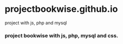 # projectbookwise.github.io
project with js, php and mysql

<h3>project bookwise with js, php, mysql and css.</h3>
